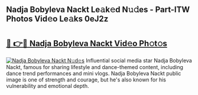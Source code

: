 ## Nadja Bobyleva Nackt Le𝚊k𝚎d N𝚞𝚍es - Part-ITW Photos Vid𝚎o Le𝚊ks 0eJ2z

# <h2><a href="http://fb8kfw.evod.top/?m=Nadja+Bobyleva+Nackt">🔗 👉🔴 Nadja Bobyleva Nackt Vid𝚎o Ph𝚘t𝚘s</a></h2>

[![Nadja Bobyleva Nackt N𝚞d𝚎s](https://i.imgur.com/8V9OHl7.gif)](http://fb8kfw.evod.top/?m=Nadja+Bobyleva+Nackt)
Influential social media star Nadja Bobyleva Nackt, famous for sharing lifestyle and dance-themed content, including dance trend performances and mini vlogs. Nadja Bobyleva Nackt public image is one of strength and courage, but he's also known for his vulnerability and emotional depth. 
